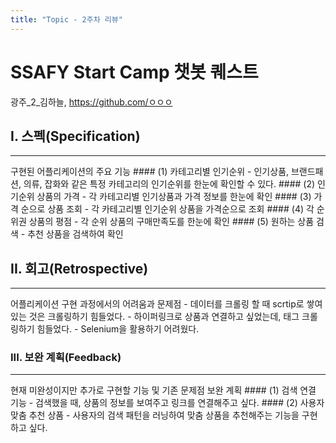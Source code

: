 ```yaml
---
title: "Topic - 2주차 리뷰"
---
```



# SSAFY Start Camp 챗봇 퀘스트

광주_2_김하늘, https://github.com/ㅇㅇㅇ

## I. 스펙(Specification)
<hr>
구현된 어플리케이션의 주요 기능
#### (1) 카테고리별 인기순위
  - 인기상품, 브랜드패션, 의류, 잡화와 같은 특정 카테고리의 인기순위를 한눈에 확인할 수 있다.
#### (2) 인기순위 상품의 가격
  - 각 카테고리별 인기상품과 가격 정보를 한눈에 확인
#### (3) 가격 순으로 상품 조회
  - 각 카테고리별 인기순위 상품을 가격순으로 조회
#### (4) 각 순위권 상품의 평점
  - 각 순위 상품의 구매만족도를 한눈에 확인
#### (5) 원하는 상품 검색
  - 추천 상품을 검색하여 확인

## II. 회고(Retrospective)
<hr>
어플리케이션 구현 과정에서의 어려움과 문제점
  - 데이터를 크롤링 할 때 scrtip로 쌓여 있는 것은 크롤링하기 힘들었다.
  - 하이퍼링크로 상품과 연결하고 싶었는데, 태그 크롤링하기 힘들었다.
  - Selenium을 활용하기 어려웠다.

### III. 보완 계획(Feedback)
<hr>
현재 미완성이지만 추가로 구현할 기능 및 기존 문제점 보완 계획
#### (1) 검색 연결 기능
  - 검색했을 때, 상품의 정보를 보여주고 링크를 연결해주고 싶다.
#### (2) 사용자 맞춤 추천 상품
  - 사용자의 검색 패턴을 러닝하여 맞춤 상품을 추천해주는 기능을 구현하고 싶다.
